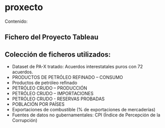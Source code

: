 # proxecto
Contenido:
## Fichero del Proyecto Tableau
## Colección de ficheros utilizados:
- Dataset de PA-X tratado: Acuerdos interestatales puros con 72 acuerdos.
- PRODUCTOS DE PETRÓLEO REFINADO – CONSUMO
- Productos de petróleo refinado
- PETRÓLEO CRUDO – PRODUCCIÓN
- PETRÓLEO CRUDO – IMPORTACIONES
- PETRÓLEO CRUDO - RESERVAS PROBADAS
- POBLACIÓN POR PAÍSES
- Exportaciones de combustible (% de exportaciones de mercaderías)
- Fuentes de datos no gubernamentales: CPI (Índice de Percepción de la Corrupción)


